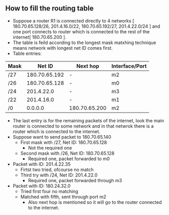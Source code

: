 ## How to fill the routing table

- Suppose a router R1 is connected directly to 4 networks [ 180.70.65.128/26, 201.4.16.0/22, 180.70.65.192/27, 201.4.22.0/24 ] and one port connects to router which is connected to the rest of the internet[ 180.70.65.200 ].
- The table is feild according to the longest mask matxhing technique means network with longest net ID comes first.
- Table entries:

| Mask | Net ID | Next hop | Interface/Port |
| ---- | ------ | -------- | -------------- |
| /27  | 180.70.65.192 | - | m2 |
| /26  | 180.70.65.128 | - | m0 |
| /24  |  201.4.22.0   | - | m3 |
| /22  |  201.4.16.0   | - | m1 |
|  /0  |    0.0.0.0    | 180.70.65.200 | m2 |

- The last entry is for the remaining packets of the internet, look the main router is connected to some network and in that netwrok there is a router which is connected to the internet.
- Suppose want to send packet to 180.70.65.140
  - First mask with /27, Net ID: 180.70.65.128
    - Not the required one
  - Second mask with /26, Net ID: 180.70.65.128
    - Required one, packet forwarded to m0
- Packet with ID: 201.4.22.35
  - Firtst two tried, ofcourse no match
  - Third try with /24, Net ID: 201.4.22.0
    - Required one, packet forwarded through m3
- Packet with ID: 180.24.32.0
  - Tried first four no matching
  - Matched with fifth, sent through port m2
    - Also next hop is mentioned so it will go to the router connected to the internet.